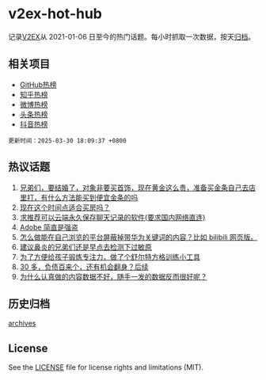 # v2ex-hot-hub

 记录[V2EX](https://www.v2ex.com/)从 2021-01-06 日至今的热门话题。每小时抓取一次数据，按天[归档](archives)。
 
 ## 相关项目

- [GitHub热榜](https://github.com/lonnyzhang423/github-hot-hub)
- [知乎热榜](https://github.com/lonnyzhang423/zhihu-hot-hub)
- [微博热榜](https://github.com/lonnyzhang423/weibo-hot-hub)
- [头条热榜](https://github.com/lonnyzhang423/toutiao-hot-hub)
- [抖音热榜](https://github.com/lonnyzhang423/douyin-hot-hub)


 `更新时间：2025-03-30 18:09:37 +0800`

## 热议话题

1. [兄弟们，要结婚了，对象非要买首饰，现在黄金这么贵，准备买金条自己去店里打，有什么方法能买到便宜金条的吗](https://www.v2ex.com/t/1122079)
1. [现在这个时间点适合买房吗？](https://www.v2ex.com/t/1122063)
1. [求推荐可以云端永久保存聊天记录的软件(要求国内网络直连)](https://www.v2ex.com/t/1122023)
1. [Adobe 简直是强盗](https://www.v2ex.com/t/1121983)
1. [怎么做能在自己浏览的平台屏蔽掉带华为关键词的内容？比如 bilibili 网页版。](https://www.v2ex.com/t/1122016)
1. [建议鼻炎的兄弟们还是早点去检测下过敏原](https://www.v2ex.com/t/1121990)
1. [为了方便给孩子锻炼专注力，做了个舒尔特方格训练小工具](https://www.v2ex.com/t/1121969)
1. [30 多，负债百来个，还有机会翻身？后续](https://www.v2ex.com/t/1122026)
1. [为什么认真做的内容数据不好，随手一发的数据反而很好呢？](https://www.v2ex.com/t/1121987)

## 历史归档

[archives](archives)

## License

See the [LICENSE](LICENSE) file for license rights and limitations (MIT).
